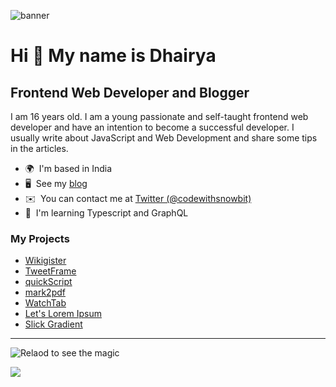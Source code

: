 ![banner](https://user-images.githubusercontent.com/65452005/158354356-2c44680a-9a2a-4606-9ae7-0b9e30e528dd.png)


Hi 👋 My name is Dhairya
========================

Frontend Web Developer and Blogger
----------------------------------

I am 16 years old.  I am a young passionate and self-taught frontend web developer and have an intention to become a successful developer. I usually write about JavaScript and Web Development and share some tips in the articles.


*   🌍  I'm based in India
*   🖥️  See my [blog](http://www.codewithsnowbit.hashnode.dev)
*   ✉️  You can contact me at [Twitter (@codewithsnowbit)](https://twitter.com/codewithsnowbit)
*   🧠  I'm learning Typescript and GraphQL

### My Projects
- [Wikigister](https://wikigister.vercel.app/)
- [TweetFrame](https://tweetframe.vercel.app/)
- [quickScript](https://quickscript.vercel.app/)
- [mark2pdf](http://mark2pdf.vercel.app/)
- [WatchTab](http://watch-tab.now.sh/)
- [Let's Lorem Ipsum](https://letsloremipsum.vercel.app/)
- [Slick Gradient](http://slick-gradient.vercel.app/)
----
![Relaod to see the magic](https://metrics.lecoq.io/codewithsnowbit?template=classic&isocalendar=1&achievements=1&isocalendar.duration=half-year&achievements.threshold=C&achievements.secrets=true&achievements.display=detailed&achievements.limit=0&config.timezone=Asia%2FCalcutta)


![](https://github-profile-summary-cards.vercel.app/api/cards/profile-details?username=codewithsnowbit&theme=monokai)
<!-- ![SnowBit's stats](https://github-profile-summary-cards.vercel.app/api/cards/stats?username=codewithsnowbit&theme=monokai) -->
